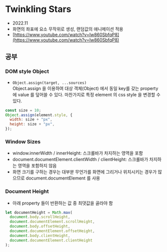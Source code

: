 # Twinkling Stars

- 2022.11
- 화면의 좌표에 요소 무작위로 생성, 랜덤값의 애니메이션 적용
- [https://www.youtube.com/watch?v=Iw860SbfqP8](https://www.youtube.com/watch?v=Iw860SbfqP8)

## 공부

### DOM style Object

- `Object.assign(target, ...sources)`  
  Object.assign 을 이용하여 대상 객체(Object) 에서 동일 key를 갖는 property 에 value 를 덮어쓸 수 있다. 마찬가지로 특정 element 의 css style 을 변경할 수 있다.

```js
const size = 10;
Object.assign(element.style, {
  width: size + "px",
  height: size + "px",
});
```

### Window Sizes

- window.innerWidth / innerHeight: 스크롤바가 차지하는 영역을 포함
- document.documentElement.clientWidth / clientHeight: 스크롤바가 차지하는 영역을 포함하지 않음
- 화면 크기를 구하는 경우는 대부분 무언가를 화면에 그리거나 위치시키는 경우가 많으므로 document.documentElement 를 사용

### Document Height

- 아래 property 들이 반환하는 값 중 최댓값을 골라야 함

```js
let documentHeight = Math.max(
  document.body.scrollHeight,
  document.documentElement.scrollHeight,
  document.body.offsetHeight,
  document.documentElement.offsetHeight,
  document.body.clientHeight,
  document.documentElement.clientHeight
);
```
